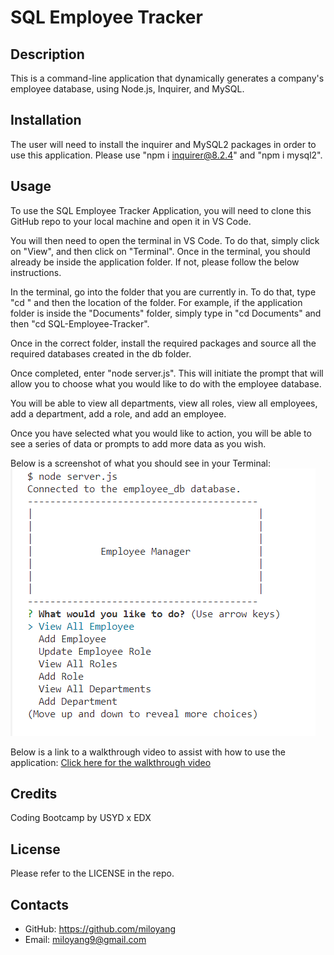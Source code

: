 # SQL Employee Tracker

## Description

This is a command-line application that dynamically generates a company's employee database, using Node.js, Inquirer, and MySQL.

## Installation

The user will need to install the inquirer and MySQL2 packages in order to use this application. Please use "npm i inquirer@8.2.4" and "npm i mysql2". 

## Usage

To use the SQL Employee Tracker Application, you will need to clone this GitHub repo to your local machine and open it in VS Code. 

You will then need to open the terminal in VS Code. To do that, simply click on "View", and then click on "Terminal". Once in the terminal, you should already be inside the application folder. If not, please follow the below instructions. 

In the terminal, go into the folder that you are currently in. To do that, type "cd " and then the location of the folder. For example, if the application folder is inside the "Documents" folder, simply type in "cd Documents" and then "cd SQL-Employee-Tracker". 

Once in the correct folder, install the required packages and source all the required databases created in the db folder.

Once completed, enter "node server.js". This will initiate the prompt that will allow you to choose what you would like to do with the employee database. 

You will be able to view all departments, view all roles, view all employees, add a department, add a role, and add an employee. 

Once you have selected what you would like to action, you will be able to see a series of data or prompts to add more data as you wish. 

Below is a screenshot of what you should see in your Terminal:
![Screenshot of the Terminal](assets/images/SQL-Employee-Tracker-Screenshot.png)

Below is a link to a walkthrough video to assist with how to use the application:
[Click here for the walkthrough video](https://drive.google.com/file/d/1C88JpOz78GJ_r7KpxK9IeeQvKA_HR9Ci/view)

## Credits

Coding Bootcamp by USYD x EDX

## License

Please refer to the LICENSE in the repo.

## Contacts

* GitHub: https://github.com/miloyang
* Email: miloyang9@gmail.com
